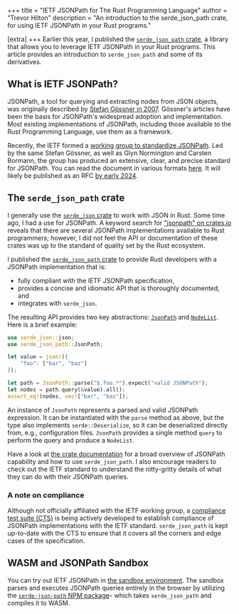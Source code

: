 +++
title = "IETF JSONPath for The Rust Programming Language"
author = "Trevor Hilton"
description = "An introduction to the serde_json_path crate, for using IETF JSONPath in your Rust programs."

[extra]
+++
Earlier this year, I published the [`serde_json_path` crate][sjp-crates], a library that allows you to leverage IETF JSONPath in your Rust programs. This article provides an introduction to `serde_json_path` and some of its derivatives.

<!-- more -->

## What is IETF JSONPath?

JSONPath, a tool for querying and extracting nodes from JSON objects, was originally described by [Stefan Gössner in 2007][gossner]. Gössner's articles have been the basis for JSONPath's widespread adoption and implementation. Most existing implementations of JSONPath, including those available to the Rust Programming Language, use them as a framework.

Recently, the IETF formed a [working group to standardize JSONPath][ietf-wg]. Led by the same Stefan Gössner, as well as Glyn Normington and Carsten Bormann, the group has produced an extensive, clear, and precise standard for JSONPath. You can read the document in various formats [here][ietf-base]. It will likely be published as an RFC [by early 2024][glyn-blog].

## The `serde_json_path` crate

I generally use the [`serde_json` crate][serde-json-crates] to work with JSON in Rust. Some time ago, I had a use for JSONPath. A keyword search for ["jsonpath" on crates.io][crates-jsonpath] reveals that there are several JSONPath implementations available to Rust programmers; however, I did not feel the API or documentation of these crates was up to the standard of quality set by the Rust ecosystem.

I published the [`serde_json_path` crate][sjp-crates] to provide Rust developers with a JSONPath implementation that is:

- fully compliant with the IETF JSONPath specification,
- provides a concise and idiomatic API that is thoroughly documented, and
- integrates with `serde_json`.

The resulting API provides two key abstractions: [`JsonPath`][sjp-jsonpath] and [`NodeList`][sjp-nodelist]. Here is a brief example:

```rust
use serde_json::json;
use serde_json_path::JsonPath;

let value = json!({
    "foo": ["bar", "baz"]
});

let path = JsonPath::parse("$.foo.*").expect("valid JSONPath");
let nodes = path.query(&value).all();
assert_eq!(nodes, vec!["bar", "baz"]);
```

An instance of `JsonPath` represents a parsed and valid JSONPath expression. It can be instantiated with the `parse` method as above, but the type also implements `serde::Deserialize`, so it can be deserialized directly from, e.g., configuration files. `JsonPath` provides a single method `query` to perform the query and produce a `NodeList`.

Have a look at [the crate documentation][sjp-docs] for a broad overview of JSONPath capability and how to use `serde_json_path`. I also encourage readers to check out the IETF standard to understand the nitty-gritty details of what they can do with their JSONPath queries.

### A note on compliance

Although not officially affiliated with the IETF working group, a [compliance test suite (CTS)][cts] is being actively developed to establish compliance of JSONPath implementations with the IETF standard. `serde_json_path` is kept up-to-date with the CTS to ensure that it covers all the corners and edge cases of the specification.

## WASM and JSONPath Sandbox

You can try out IETF JSONPath in [the sandbox environment][sjp-live]. The sandbox parses and executes JSONPath queries entirely in the browser by utilizing the [`serde-json-path` NPM package][sjp-npm]– which takes `serde_json_path` and compiles it to WASM.

[gossner]: https://goessner.net/articles/JsonPath/
[ietf-wg]: https://datatracker.ietf.org/wg/jsonpath/about/
[ietf-base]: https://datatracker.ietf.org/doc/draft-ietf-jsonpath-base/
[glyn-blog]: https://underlap.org/jsonpath-rfc-nearing-publication
[sjp-crates]: https://crates.io/crates/serde_json_path
[sjp-docs]: https://docs.rs/serde_json_path/latest/serde_json_path
[sjp-live]: https://serdejsonpath.live
[sjp-npm]: https://www.npmjs.com/package/serde-json-path
[sjp-jsonpath]: https://docs.rs/serde_json_path/latest/serde_json_path/struct.JsonPath.html
[sjp-nodelist]: https://docs.rs/serde_json_path/latest/serde_json_path/struct.NodeList.html
[serde-json-crates]: https://crates.io/crates/serde_json
[crates-jsonpath]: https://crates.io/keywords/jsonpath
[cts]: https://github.com/jsonpath-standard/jsonpath-compliance-test-suite